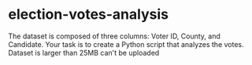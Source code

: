 # election-votes-analysis
The dataset is composed of three columns: Voter ID, County, and Candidate. Your task is to create a Python script that analyzes the votes.
Dataset is larger than 25MB can't be uploaded
